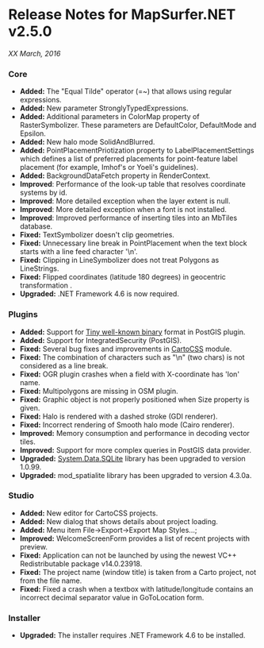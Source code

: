 # Release Notes for MapSurfer.NET v2.5.0

*XX March, 2016*
 
### Core
- **Added:** The "Equal Tilde" operator (=~) that allows using regular expressions. 
- **Added:** New parameter StronglyTypedExpressions.
- **Added:** Additional parameters in ColorMap property of RasterSymbolizer. These parameters are DefaultColor, DefaultMode and Epsilon.
- **Added:** New halo mode SolidAndBlurred.
- **Added:** PointPlacementPriotization property to LabelPlacementSettings which defines a list of preferred placements for point-feature label placement (for example, Imhof's or Yoeli's guidelines).
- **Added:** BackgroundDataFetch property in RenderContext.
- **Improved**: Performance of the look-up table that resolves coordinate systems by id.
- **Improved**: More detailed exception when the layer extent is null.
- **Improved**: More detailed exception when a font is not installed.
- **Improved**: Improved performance of inserting tiles into an MbTiles database.
- **Fixed:** TextSymbolizer doesn't clip geometries.
- **Fixed:** Unnecessary line break in PointPlacement when the text block starts with a line feed character '\n'. 
- **Fixed:** Clipping in LineSymbolizer does not treat Polygons as LineStrings.
- **Fixed:** Flipped coordinates (latitude 180 degrees) in geocentric transformation .
- **Upgraded:** .NET Framework 4.6 is now required.

### Plugins
- **Added:** Support for [Tiny well-known binary](https://github.com/TWKB/Specification/blob/master/twkb.md) format in PostGIS plugin.
- **Added:** Support for IntegratedSecurity (PostGIS).
- **Fixed:** Several bug fixes and improvements in [CartoCSS](https://github.com/MapSurferNET/MapSurfer.NET-CartoCSS) module.
- **Fixed:** The combination of characters such as "\n" (two chars) is not considered as a line break.
- **Fixed:** OGR plugin crashes when a field with X-coordinate has 'lon' name.
- **Fixed:** Multipolygons are missing in OSM plugin.
- **Fixed:** Graphic object is not properly positioned when Size property is given.
- **Fixed:** Halo is rendered with a dashed stroke (GDI renderer).
- **Fixed:** Incorrect rendering of Smooth halo mode (Cairo renderer).
- **Improved:** Memory consumption and performance in decoding vector tiles.
- **Improved:** Support for more complex queries in PostGIS data provider.
- **Upgraded:** [System.Data.SQLite](https://system.data.sqlite.org) library has been upgraded to version 1.0.99.
- **Upgraded:** mod_spatialite library has been upgraded to version 4.3.0a.
 
### Studio
- **Added:** New editor for CartoCSS projects.
- **Added:** New dialog that shows details about project loading.
- **Added:** Menu item File->Export->Export Map Styles...;
- **Improved:** WelcomeScreenForm provides a list of recent projects with preview.
- **Fixed:** Application can not be launched by using the newest VC++ Redistributable package v14.0.23918.
- **Fixed:** The project name (window title) is taken from a Carto project, not from the file name.
- **Fixed:** Fixed a crash when a textbox with latitude/longitude contains an incorrect decimal separator value in GoToLocation form.

### Installer
- **Upgraded:** The installer requires .NET Framework 4.6 to be installed.
